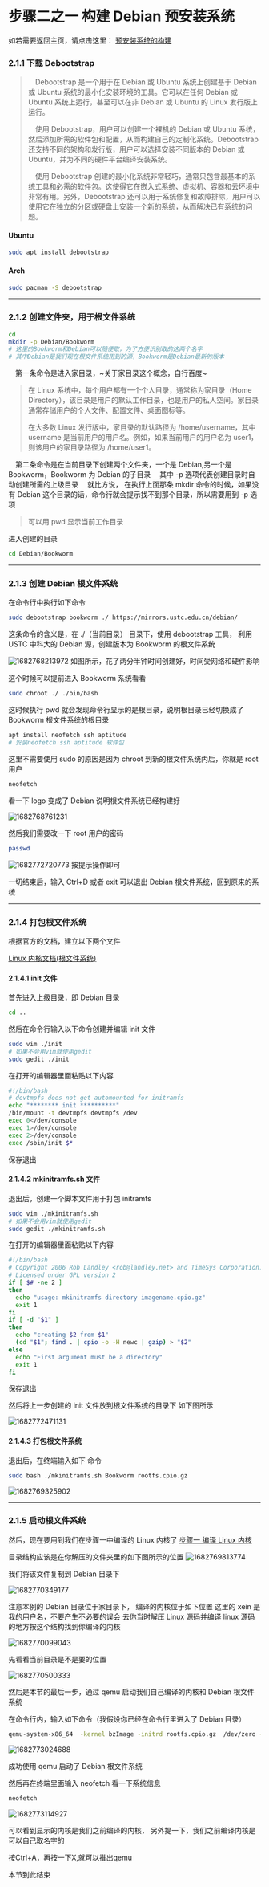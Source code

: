 # 步骤二之一 构建 Debian 预安装系统

如若需要返回主页，请点击这里：
[预安装系统的构建](./README.md)

### 2.1.1 下载 Debootstrap

> &emsp;Debootstrap 是一个用于在 Debian 或 Ubuntu 系统上创建基于 Debian 或 Ubuntu 系统的最小化安装环境的工具。它可以在任何 Debian 或 Ubuntu 系统上运行，甚至可以在非 Debian 或 Ubuntu 的 Linux 发行版上运行。
>
> &emsp;使用 Debootstrap，用户可以创建一个裸机的 Debian 或 Ubuntu 系统，然后添加所需的软件包和配置，从而构建自己的定制化系统。Debootstrap 还支持不同的架构和发行版，用户可以选择安装不同版本的 Debian 或 Ubuntu，并为不同的硬件平台编译安装系统。
>
> &emsp;使用 Debootstrap 创建的最小化系统非常轻巧，通常只包含最基本的系统工具和必需的软件包。这使得它在嵌入式系统、虚拟机、容器和云环境中非常有用。另外，Debootstrap 还可以用于系统修复和故障排除，用户可以使用它在独立的分区或硬盘上安装一个新的系统，从而解决已有系统的问题。

#### Ubuntu

```bash
sudo apt install debootstrap
```

#### Arch

```bash
sudo pacman -S debootstrap
```

---

### 2.1.2 创建文件夹，用于根文件系统

```bash
cd
mkdir -p Debian/Bookworm
# 这里的Bookworm和Debian可以随便取，为了方便识别取的这两个名字
# 其中Debian是我们现在根文件系统用到的源，Bookworm是Debian最新的版本
```

&emsp;第一条命令是进入家目录，~关于家目录这个概念，自行百度~

> 在 Linux 系统中，每个用户都有一个个人目录，通常称为家目录（Home Directory），该目录是用户的默认工作目录，也是用户的私人空间。家目录通常存储用户的个人文件、配置文件、桌面图标等。
>
> 在大多数 Linux 发行版中，家目录的默认路径为 /home/username，其中 username 是当前用户的用户名。例如，如果当前用户的用户名为 user1，则该用户的家目录路径为 /home/user1。

&emsp;第二条命令是在当前目录下创建两个文件夹，一个是 Debian,另一个是 Bookworm，Bookworm 为 Debian 的子目录
&emsp;其中 -p 选项代表创建目录时自动创建所需的上级目录
&emsp;就比方说， 在执行上面那条 mkdir 命令的时候，如果没有 Debian 这个目录的话，命令行就会提示找不到那个目录，所以需要用到 -p 选项

> 可以用 pwd 显示当前工作目录

进入创建的目录

```bash
cd Debian/Bookworm
```

---

### 2.1.3 创建 Debian 根文件系统

在命令行中执行如下命令

```bash
sudo debootstrap bookworm ./ https://mirrors.ustc.edu.cn/debian/
```

这条命令的含义是，在 ./（当前目录） 目录下，使用 debootstrap 工具，
利用 USTC 中科大的 Debian 源，创建版本为 Bookworm 的根文件系统

![1682768213972](image/Step2.1/1682768213972.png)
如图所示，花了两分半钟时间创建好，时间受网络和硬件影响

这个时候可以提前进入 Bookworm 系统看看

```bash
sudo chroot ./ ./bin/bash
```

这时候执行 pwd 就会发现命令行显示的是根目录，说明根目录已经切换成了 Bookworm 根文件系统的根目录

```bash
apt install neofetch ssh aptitude
# 安装neofetch ssh aptitude 软件包
```

这里不需要使用 sudo 的原因是因为 chroot 到新的根文件系统内后，你就是 root 用户

```bash
neofetch
```

看一下 logo 变成了 Debian
说明根文件系统已经构建好

![1682768761231](image/Step2.1/1682768761231.png)

然后我们需要改一下 root 用户的密码

```bash
passwd
```

![1682772720773](image/Step2.1/1682772720773.png)
按提示操作即可

一切结束后，输入 Ctrl+D 或者 exit 可以退出 Debian 根文件系统，回到原来的系统

---

### 2.1.4 打包根文件系统

根据官方的文档，建立以下两个文件

[Linux 内核文档(根文件系统)](https://www.kernel.org/doc/Documentation/filesystems/ramfs-rootfs-initramfs.txt)

#### 2.1.4.1 init 文件

首先进入上级目录，即 Debian 目录

```bash
cd ..
```

然后在命令行输入以下命令创建并编辑 init 文件

```bash
sudo vim ./init
# 如果不会用vim就使用gedit
sudo gedit ./init
```

在打开的编辑器里面粘贴以下内容

```bash
#!/bin/bash
# devtmpfs does not get automounted for initramfs
echo "******** init **********"
/bin/mount -t devtmpfs devtmpfs /dev
exec 0</dev/console
exec 1>/dev/console
exec 2>/dev/console
exec /sbin/init $*
```

保存退出

#### 2.1.4.2 mkinitramfs.sh 文件

退出后，创建一个脚本文件用于打包 initramfs

```bash
sudo vim ./mkinitramfs.sh
# 如果不会用vim就使用gedit
sudo gedit ./mkinitramfs.sh
```

在打开的编辑器里面粘贴以下内容

```bash
#!/bin/bash
# Copyright 2006 Rob Landley <rob@landley.net> and TimeSys Corporation.
# Licensed under GPL version 2
if [ $# -ne 2 ]
then
  echo "usage: mkinitramfs directory imagename.cpio.gz"
  exit 1
fi
if [ -d "$1" ]
then
  echo "creating $2 from $1"
  (cd "$1"; find . | cpio -o -H newc | gzip) > "$2"
else
  echo "First argument must be a directory"
  exit 1
fi
```

保存退出

然后将上一步创建的 init 文件放到根文件系统的目录下
如下图所示

![1682772471131](image/Step2.1/1682772471131.png)

#### 2.1.4.3 打包根文件系统

退出后，在终端输入如下 命令

```bash
sudo bash ./mkinitramfs.sh Bookworm rootfs.cpio.gz
```

![1682769325902](image/Step2.1/1682769325902.png)

---

### 2.1.5 启动根文件系统

然后，现在要用到我们在步骤一中编译的 Linux 内核了
[步骤一 编译 Linux 内核](./Step1.md)

目录结构应该是在你解压的文件夹里的如下图所示的位置
![1682769813774](image/Step2.1/1682769813774.png)

我们将该文件复制到 Debian 目录下

![1682770349177](image/Step2.1/1682770349177.png)

注意本例的 Debian 目录位于家目录下，
编译的内核位于如下位置
这里的 xein 是我的用户名，不要产生不必要的误会
去你当时解压 Linux 源码并编译 linux 源码的地方按这个结构找到你编译的内核

![1682770099043](image/Step2.1/1682770099043.png)

先看看当前目录是不是要的位置

![1682770500333](image/Step2.1/1682770500333.png)

然后是本节的最后一步，通过 qemu 启动我们自己编译的内核和 Debian 根文件系统

在命令行内，输入如下命令（我假设你已经在命令行里进入了 Debian 目录）

```bash
qemu-system-x86_64  -kernel bzImage -initrd rootfs.cpio.gz  /dev/zero -m 2G -append "console=ttyS0"
```

![1682773024688](image/Step2.1/1682773024688.png)

成功使用 qemu 启动了 Debian 根文件系统

然后再在终端里面输入 neofetch 看一下系统信息

```bash
neofetch
```

![1682773114927](image/Step2.1/1682773114927.png)

可以看到显示的内核是我们之前编译的内核，
另外提一下，我们之前编译内核是可以自己取名字的

按Ctrl+A，再按一下X,就可以推出qemu

本节到此结束